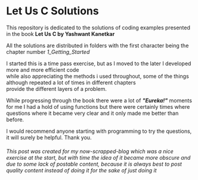 # Let Us C Solutions  


This repository is dedicated to the solutions of coding examples presented in the book **Let Us C by Yashwant Kanetkar**

All the solutions are distributed in folders with the first character being the chapter number *1_Getting_Started*

I started this is a time pass exercise, but as I moved to the later I developed more and more efficient code  
while also appreciating the methods i used throughout, some of the things although repeated a lot of times in different chapters  
provide the different layers of a problem.

While progressing through the book there were a lot of **_"Eureka!"_** moments for me
I had a hold of using functions but there were certainly times where questions
where it became very clear and it only made me better than before.

I would recommend anyone starting with programming to try the questions, it will surely be helpful.
Thank you.

###### This post was created for my now-scrapped-blog which was a nice exercise at the start, but with time the idea of it became more obscure and due to some lack of postable content, because it is always best to post quality content instead of doing it for the sake of just doing it
